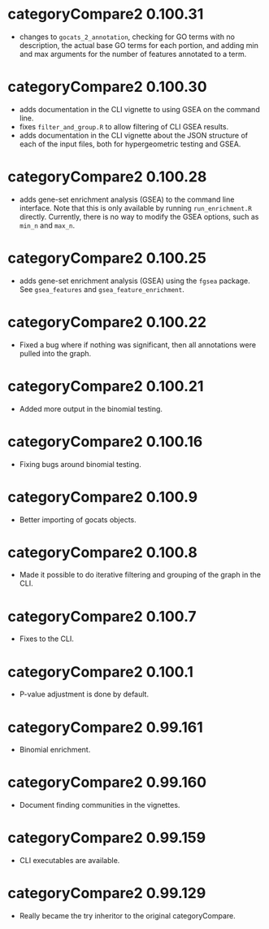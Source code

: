 # categoryCompare2 0.100.31

- changes to `gocats_2_annotation`, checking for GO terms with no description, the actual base GO terms for each portion, and adding min and max arguments for the number of features annotated to a term.

# categoryCompare2 0.100.30

- adds documentation in the CLI vignette to using GSEA on the command line.
- fixes `filter_and_group.R` to allow filtering of CLI GSEA results.
- adds documentation in the CLI vignette about the JSON structure of each of the input files, both for hypergeometric testing and GSEA.

# categoryCompare2 0.100.28

- adds gene-set enrichment analysis (GSEA) to the command line interface. Note that this is only available by running `run_enrichment.R` directly. Currently, there is no way to modify the GSEA options, such as `min_n` and `max_n`.

# categoryCompare2 0.100.25

- adds gene-set enrichment analysis (GSEA) using the `fgsea` package. See `gsea_features` and `gsea_feature_enrichment`.

# categoryCompare2 0.100.22

- Fixed a bug where if nothing was significant, then all annotations were pulled into the graph.

# categoryCompare2 0.100.21

- Added more output in the binomial testing.

# categoryCompare2 0.100.16

- Fixing bugs around binomial testing.

# categoryCompare2 0.100.9

- Better importing of gocats objects.

# categoryCompare2 0.100.8

- Made it possible to do iterative filtering and grouping of the graph in the CLI.

# categoryCompare2 0.100.7

- Fixes to the CLI.

# categoryCompare2 0.100.1

- P-value adjustment is done by default.

# categoryCompare2 0.99.161

- Binomial enrichment.

# categoryCompare2 0.99.160

- Document finding communities in the vignettes.

# categoryCompare2 0.99.159

- CLI executables are available.

# categoryCompare2 0.99.129

- Really became the try inheritor to the original categoryCompare.
